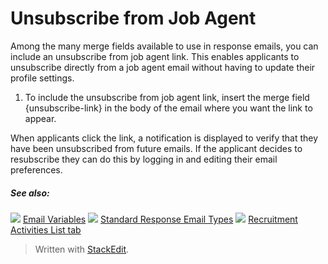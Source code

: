 # Unsubscribe from Job Agent

Among the many merge fields available to use in response emails, you can include an unsubscribe from job agent link. This enables applicants to unsubscribe directly from a job agent email without having to update their profile settings.

1.  To include the unsubscribe from job agent link, insert the merge field {unsubscribe-link} in the body of the email where you want the link to appear.

When applicants click the link, a notification is displayed to verify that they have been unsubscribed from future emails. If the applicant decides to resubscribe they can do this by logging in and editing their email preferences.

##### See also:

![](../Resources/Images/icon-document-link.png) [Email Variables](email_variables.htm)
![](../Resources/Images/icon-document-link.png) [Standard Response Email Types](standard_response_email_types.htm)
![](../Resources/Images/icon-document-link.png) [Recruitment Activities List tab](recruitment_activities_list_tab.htm)



> Written with [StackEdit](https://stackedit.io/).
<!--stackedit_data:
eyJoaXN0b3J5IjpbLTEyMDQ1MTI3MTRdfQ==
-->